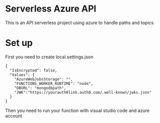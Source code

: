 # Serverless Azure API
This is an API serverless project using azure to handle paths and topics.

# Set up
First you need to create local.settings.json
```
{
  "IsEncrypted": false,
  "Values": {
    "AzureWebJobsStorage": "",
    "FUNCTIONS_WORKER_RUNTIME": "node",
    "DBURL": "mongodbpath",
    "JWK":"https://yourauth0link.auth0.com/.well-known/jwks.json"
  }
}
```
Then you need to run your function with visual studio code and azure account
